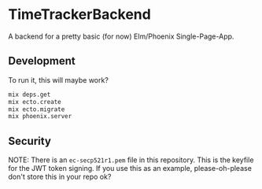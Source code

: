 # TimeTrackerBackend

A backend for a pretty basic (for now) Elm/Phoenix Single-Page-App.

## Development

To run it, this will maybe work?

```sh
mix deps.get
mix ecto.create
mix ecto.migrate
mix phoenix.server
```

## Security

NOTE: There is an `ec-secp521r1.pem` file in this repository.  This is the
keyfile for the JWT token signing.  If you use this as an example,
please-oh-please don't store this in your repo ok?
